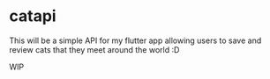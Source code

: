 # catapi

This will be a simple API for my flutter app allowing users to save and review cats that they meet around the world :D

WIP
